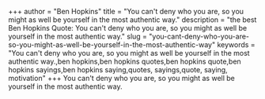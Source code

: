 +++
author = "Ben Hopkins"
title = "You can't deny who you are, so you might as well be yourself in the most authentic way."
description = "the best Ben Hopkins Quote: You can't deny who you are, so you might as well be yourself in the most authentic way."
slug = "you-cant-deny-who-you-are-so-you-might-as-well-be-yourself-in-the-most-authentic-way"
keywords = "You can't deny who you are, so you might as well be yourself in the most authentic way.,ben hopkins,ben hopkins quotes,ben hopkins quote,ben hopkins sayings,ben hopkins saying,quotes, sayings,quote, saying, motivation"
+++
You can't deny who you are, so you might as well be yourself in the most authentic way.
